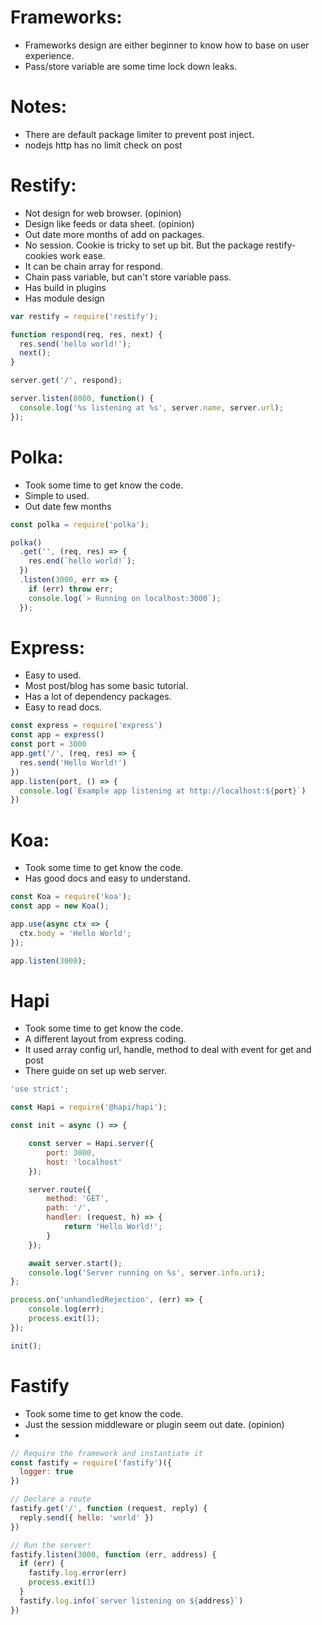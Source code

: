 # Frameworks:
 * Frameworks design are either beginner to know how to base on user experience. 
 * Pass/store variable are some time lock down leaks.

# Notes:
  * There are default package limiter to prevent post inject.
  * nodejs http has no limit check on post

# Restify:
 * Not design for web browser. (opinion)
 * Design like feeds or data sheet. (opinion)
 * Out date more months of add on packages.
 * No session. Cookie is tricky to set up bit. But the package restify-cookies work ease.
 * It can be chain array for respond.
 * Chain pass variable, but can't store variable pass.
 * Has build in plugins
 * Has module design

```javascript
var restify = require('restify');

function respond(req, res, next) {
  res.send('hello world!');
  next();
}

server.get('/', respond);

server.listen(8080, function() {
  console.log('%s listening at %s', server.name, server.url);
});
```

# Polka:
 * Took some time to get know the code.
 * Simple to used.
 * Out date few months

```javascript
const polka = require('polka');

polka()
  .get('', (req, res) => {
    res.end(`hello world!`);
  })
  .listen(3000, err => {
    if (err) throw err;
    console.log(`> Running on localhost:3000`);
  });
```
 
# Express:
 * Easy to used.
 * Most post/blog has some basic tutorial.
 * Has a lot of dependency packages.
 * Easy to read docs.

```javascript
const express = require('express')
const app = express()
const port = 3000
app.get('/', (req, res) => {
  res.send('Hello World!')
})
app.listen(port, () => {
  console.log(`Example app listening at http://localhost:${port}`)
})
```
# Koa:
 * Took some time to get know the code.
 * Has good docs and easy to understand.

```javascript
const Koa = require('koa');
const app = new Koa();

app.use(async ctx => {
  ctx.body = 'Hello World';
});

app.listen(3000);
```

# Hapi
 * Took some time to get know the code.
 * A different layout from express coding.
 * It used array config url, handle, method to deal with event for get and post 
 * There guide on set up web server.

```javascript
'use strict';

const Hapi = require('@hapi/hapi');

const init = async () => {

    const server = Hapi.server({
        port: 3000,
        host: 'localhost'
    });

    server.route({
        method: 'GET',
        path: '/',
        handler: (request, h) => {
            return 'Hello World!';
        }
    });

    await server.start();
    console.log('Server running on %s', server.info.uri);
};

process.on('unhandledRejection', (err) => {
    console.log(err);
    process.exit(1);
});

init();
```
# Fastify
 * Took some time to get know the code. 
 * Just the session middleware or plugin seem out date. (opinion)
 * 

```javascript
// Require the framework and instantiate it
const fastify = require('fastify')({
  logger: true
})

// Declare a route
fastify.get('/', function (request, reply) {
  reply.send({ hello: 'world' })
})

// Run the server!
fastify.listen(3000, function (err, address) {
  if (err) {
    fastify.log.error(err)
    process.exit(1)
  }
  fastify.log.info(`server listening on ${address}`)
})
```